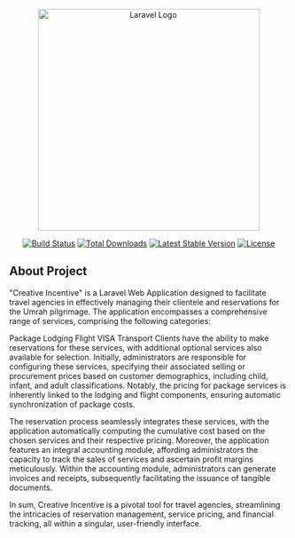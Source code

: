 <p align="center"><a href="https://laravel.com" target="_blank"><img src="https://raw.githubusercontent.com/laravel/art/master/logo-lockup/5%20SVG/2%20CMYK/1%20Full%20Color/laravel-logolockup-cmyk-red.svg" width="400" alt="Laravel Logo"></a></p>

<p align="center">
<a href="https://github.com/laravel/framework/actions"><img src="https://github.com/laravel/framework/workflows/tests/badge.svg" alt="Build Status"></a>
<a href="https://packagist.org/packages/laravel/framework"><img src="https://img.shields.io/packagist/dt/laravel/framework" alt="Total Downloads"></a>
<a href="https://packagist.org/packages/laravel/framework"><img src="https://img.shields.io/packagist/v/laravel/framework" alt="Latest Stable Version"></a>
<a href="https://packagist.org/packages/laravel/framework"><img src="https://img.shields.io/packagist/l/laravel/framework" alt="License"></a>
</p>

## About Project

"Creative Incentive" is a Laravel Web Application designed to facilitate travel agencies in effectively managing their clientele and reservations for the Umrah pilgrimage. The application encompasses a comprehensive range of services, comprising the following categories:

Package
Lodging
Flight
VISA
Transport
Clients have the ability to make reservations for these services, with additional optional services also available for selection. Initially, administrators are responsible for configuring these services, specifying their associated selling or procurement prices based on customer demographics, including child, infant, and adult classifications. Notably, the pricing for package services is inherently linked to the lodging and flight components, ensuring automatic synchronization of package costs.

The reservation process seamlessly integrates these services, with the application automatically computing the cumulative cost based on the chosen services and their respective pricing. Moreover, the application features an integral accounting module, affording administrators the capacity to track the sales of services and ascertain profit margins meticulously. Within the accounting module, administrators can generate invoices and receipts, subsequently facilitating the issuance of tangible documents.

In sum, Creative Incentive is a pivotal tool for travel agencies, streamlining the intricacies of reservation management, service pricing, and financial tracking, all within a singular, user-friendly interface.
